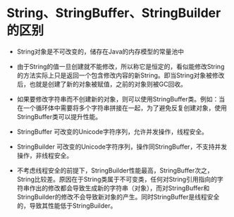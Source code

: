 # String、StringBuffer、StringBuilder的区别

- String对象是不可改变的，储存在Java的内存模型的常量池中

- 由于String的值一旦创建就不能修改，所以称它是恒定的，看似能修改String的方法实际上只是返回一个包含修改内容的新String。即当String对象被修改后，也就是创建了新的对象被赋值，之前的对象则被GC回收。

- 如果要修改字符串而不创建新的对象，则可以使用StringBuffer类。例如：当在一个循环体中需要将多个字符串拼接在一起，为了避免反复创建对象，使用StringBuffer类可以提升性能。

- StringBuffer 可改变的Unicode字符序列，允许并发操作，线程安全。

- StringBuilder 可改变的Unicode字符序列，操作同StringBuffer，不支持并发操作，非线程安全。

- 不考虑线程安全的前提下，StringBuilder性能最高，StringBuffer次之，String比较差。原因在于String类属于不可变类，任何对String引用指向的字符串作出的修改都会导致生成新的字符串（对象），而对StringBuffer和StringBuilder的修改不会导致新对象的产生。同时StringBuffer是线程安全的，导致其性能低于StringBuilder。
